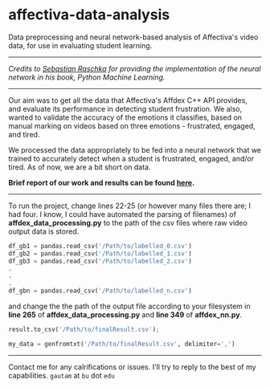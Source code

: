 # affectiva-data-analysis
Data preprocessing and neural network-based analysis of Affectiva's video data, for use in evaluating student learning.


----


*Credits to [Sebastian Raschka](https://github.com/rasbt/python-machine-learning-book/tree/master/code/ch12) for providing the implementation of the neural network in his book, Python Machine Learning.*


-----


Our aim was to get all the data that Affectiva's Affdex C++ API provides, and evaluate its performance in detecting student frustration. We also, wanted to validate the accuracy of the emotions it classifies, based on manual marking on videos based on three emotions - frustrated, engaged, and tired.

We processed the data appropriately to be fed into a neural network that we trained to accurately detect when a student is frustrated, engaged, and/or tired. As of now, we are a bit short on data.

**Brief report of our work and results can be found [here](http://cs-people.bu.edu/gautam/cs585/p3/).**


----


To run the project, change lines 22-25 (or however many files there are; I had four. I know, I could have automated the parsing of filenames) of **affdex_data_processing.py** to the path of the csv files where raw video output data is stored.


```python
df_gb1 = pandas.read_csv('/Path/to/labelled_0.csv')
df_gb2 = pandas.read_csv('/Path/to/labelled_1.csv')
df_gb3 = pandas.read_csv('/Path/to/labelled_2.csv')
.
.
.
df_gbn = pandas.read_csv('/Path/to/labelled_n.csv')
 ```

and change the the path of the output file according to your filesystem in **line 265** of **affdex_data_processing.py** and **line 349** of **affdex_nn.py**.


```python
result.to_csv('/Path/to/finalResult.csv');
```


```python
my_data = genfromtxt('/Path/to/finalResult.csv', delimiter=',')
```


----

Contact me for any calrifications or issues. I'll try to reply to the best of my capabilities. `gautam` at `bu` dot `edu`
